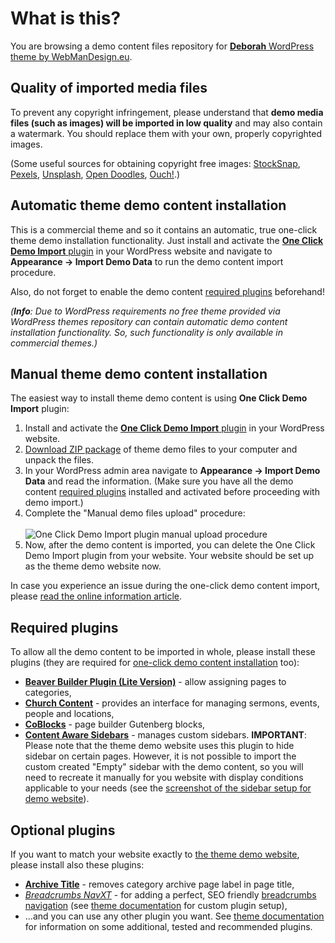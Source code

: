 # What is this?

You are browsing a demo content files repository for [**Deborah** WordPress theme by WebManDesign.eu](https://www.webmandesign.eu/portfolio/deborah-wordpress-theme/).


## Quality of imported media files

To prevent any copyright infringement, please understand that **demo media files (such as images) will be imported in low quality** and may also contain a watermark. You should replace them with your own, properly copyrighted images.

(Some useful sources for obtaining copyright free images: [StockSnap](https://stocksnap.io/), [Pexels](https://www.pexels.com), [Unsplash](https://unsplash.com), [Open Doodles](https://www.opendoodles.com/), [Ouch!](https://icons8.com/ouch/).)


## Automatic theme demo content installation

This is a commercial theme and so it contains an automatic, true one-click theme demo installation functionality. Just install and activate the [**One Click Demo Import** plugin](https://wordpress.org/plugins/one-click-demo-import/) in your WordPress website and navigate to **Appearance &rarr; Import Demo Data** to run the demo content import procedure.

Also, do not forget to enable the demo content [required plugins](#required-plugins) beforehand!

*(**Info**: Due to WordPress requirements no free theme provided via WordPress themes repository can contain automatic demo content installation functionality. So, such functionality is only available in commercial themes.)*  


## Manual theme demo content installation

The easiest way to install theme demo content is using **One Click Demo Import** plugin:

1. Install and activate the [**One Click Demo Import** plugin](https://wordpress.org/plugins/one-click-demo-import/) in your WordPress website.
2. [Download ZIP package](https://github.com/webmandesign/demo-content/raw/master/deborah/deborah-theme-demo.zip) of theme demo files to your computer and unpack the files.
3. In your WordPress admin area navigate to **Appearance &rarr; Import Demo Data** and read the information. (Make sure you have all the demo content [required plugins](#required-plugins) installed and activated before proceeding with demo import.)
4. Complete the "Manual demo files upload" procedure:<br><br>
  ![One Click Demo Import plugin manual upload procedure](https://easycaptures.com/fs/uploaded/1417/4892725901.png)
5. Now, after the demo content is imported, you can delete the One Click Demo Import plugin from your website. Your website should be set up as the theme demo website now.

In case you experience an issue during the one-click demo content import, please [read the online information article](https://github.com/proteusthemes/one-click-demo-import/blob/master/docs/import-problems.md).


## Required plugins

To allow all the demo content to be imported in whole, please install these plugins (they are required for [one-click demo content installation](#one-click-installation) too):

- [**Beaver Builder Plugin (Lite Version)**](https://wordpress.org/plugins/beaver-builder-lite-version/) - allow assigning pages to categories,
- [**Church Content**](https://wordpress.org/plugins/church-theme-content/) - provides an interface for managing sermons, events, people and locations,
- [**CoBlocks**](https://wordpress.org/plugins/coblocks/) - page builder Gutenberg blocks,
- [**Content Aware Sidebars**](https://wordpress.org/plugins/content-aware-sidebars/) - manages custom sidebars. **IMPORTANT**: Please note that the theme demo website uses this plugin to hide sidebar on certain pages. However, it is not possible to import the custom created "Empty" sidebar with the demo content, so you will need to recreate it manually for you website with  display conditions applicable to your needs (see the [screenshot of the sidebar setup for demo website](https://easycaptures.com/fs/uploaded/1384/7293179243.png)).


## Optional plugins

If you want to match your website exactly to [the theme demo website](http://themedemos.webmandesign.eu/deborah/), please install also these plugins:

- [**Archive Title**](https://wordpress.org/plugins/archive-title/) - removes category archive page label in page title,
- [*Breadcrumbs NavXT*](https://wordpress.org/plugins/breadcrumb-navxt/) - for adding a perfect, SEO friendly [breadcrumbs navigation](http://en.wikipedia.org/wiki/Breadcrumb_%28navigation%29) (see [theme documentation](https://webmandesign.github.io/docs/deborah/#breadcrumbs) for custom plugin setup),
- ...and you can use any other plugin you want. See [theme documentation](https://webmandesign.github.io/docs/deborah/#plugins-others) for information on some additional, tested and recommended plugins.